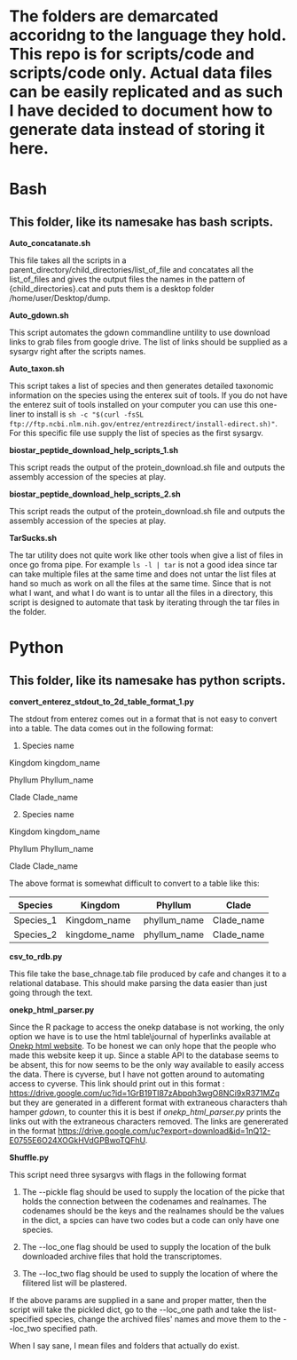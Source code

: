# The folders are demarcated accoridng to the language they hold. This repo is for scripts/code and scripts/code only. Actual data files can be easily replicated and as such I have decided to document how to generate data instead of storing it here.  

# Bash

## This folder, like its namesake has bash scripts.

**Auto_concatanate.sh**

This file takes all the scripts in a parent_directory/child_directories/list_of_file and concatates all the list_of_files and gives the output files the names in the pattern of {child_directories}.cat and puts them is a desktop folder /home/user/Desktop/dump.

**Auto_gdown.sh**

This script automates the gdown commandline untility to use download links to grab files from google drive. The list of links should be supplied as a sysargv right after the scripts names.

**Auto_taxon.sh**

This script takes a list of species and then generates detailed taxonomic information on the species using the enterex suit of tools. If you do not have the enterez suit of tools installed on your computer you can use this one-liner to install is `sh -c "$(curl -fsSL ftp://ftp.ncbi.nlm.nih.gov/entrez/entrezdirect/install-edirect.sh)"`. For this specific file use supply the list of species as the first sysargv.

**biostar_peptide_download_help_scripts_1.sh**

This script reads the output of the protein_download.sh file and outputs the assembly accession of the species at play.

**biostar_peptide_download_help_scripts_2.sh**

This script reads the output of the protein_download.sh file and outputs the assembly accession of the species at play.

**TarSucks.sh**

The tar utility does not quite work like other tools when give a list of files in once go froma pipe. For example `ls -l | tar` is not a good idea since tar can take multiple files at the same time and does not untar the list files at hand so much as work on all the files at the same time. Since that is not what I want, and what I do want is to untar all the files in a directory, this script is designed to automate that task by iterating through the tar files in the folder.

# Python

## This folder, like its namesake has python scripts.

**convert_enterez_stdout_to_2d_table_format_1.py**

The stdout from enterez comes out in a format that is not easy to convert into a table. The data comes out in the following format:

1. Species name

Kingdom kingdom_name

Phyllum Phyllum_name

Clade Clade_name

2. Species name

Kingdom kingdom_name

Phyllum Phyllum_name

Clade Clade_name

The above format is somewhat difficult to convert to a table like this:

| Species      | Kingdom |Phyllum|Clade|
| ----------- | ----------- |-----|------|
| Species_1      | Kingdom_name       |phyllum_name|Clade_name|
| Species_2   | kingdome_name        |phyllum_name|Clade_name|

**csv_to_rdb.py**

This file take the base_chnage.tab file produced by cafe and changes it to a relational database. This should make parsing the data easier than just going through the text.

**onekp_html_parser.py**

Since the R package to access the onekp database is not working, the only option we have is to use the html table\journal of hyperlinks available at [Onekp html website](http://www.onekp.com/public_data.html). To be honest we can only hope that the people who made this website keep it up. Since a stable API to the database seems to be absent, this for now seems to be the only way available to easily access the data. There is cyverse, but I have not gotten around to automating access to cyverse. This link should print out in this format : https://drive.google.com/uc?id=1GrB19Tl87zAbpqh3wgO8NCi9xR371MZq but they are generated in a different format with extraneous characters thah hamper *gdown*, to counter this it is best if *onekp_html_parser.py* prints the links out with the extraneous characters removed. The links are genererated in the format https://drive.google.com/uc?export=download&id=1nQ12-E0755E6O24XOGkHVdGPBwoTQFhU.

**Shuffle.py**

This script need three sysargvs with flags in the following format

1. The --pickle flag should be used to supply the location of the picke that holds the connection between the codenames and realnames. The codenames should be the keys and the realnames should be the values in the dict, a spcies can have two codes but a code can only have one species.

2. The --loc_one flag should be used to supply the location of the bulk downloaded archive files that hold the transcriptomes. 

3. The --loc_two flag should be used to supply the location of where the filitered list will be plastered.

If the above params are supplied in a sane and proper matter, then the script will take the pickled dict, go to the --loc_one path and take the list-specified species, change the archived files' names and move them to the --loc_two specified path.

When I say sane, I mean files and folders that actually do exist.
